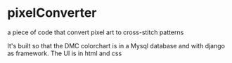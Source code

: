 # pixelConverter
a piece of code that convert pixel art to cross-stitch patterns

It's built so that the DMC colorchart is in a Mysql database and with django as framework.
The UI is in html and css
